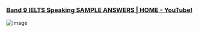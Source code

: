 ### [Band 9 IELTS Speaking SAMPLE ANSWERS | HOME - YouTube!](https://www.youtube.com/watch?v=W9MdwFZb2g8)


![image](https://github.com/zulfiqaralimir/IELTS/assets/68346772/bcdb77b8-0d46-4575-9de0-99bbe6ad14d8)

